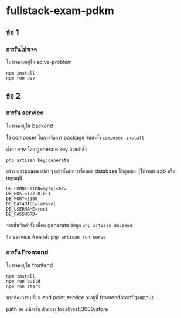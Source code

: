 # fullstack-exam-pdkm

## ข้อ 1
### การรันโปรเจค
โปรเจคจะอยู่ใน solve-problem

```
npm install
npm run dev
```


## ข้อ 2
### การรัน service

โปรเจคอยู่ใน backend

ใช้ composer ในการจัดการ package รันคำสั่ง `composer install`

ตั้งค่า env โดย generate key ด้วยคำสั่ง

`php artisan key:generate`

สร้าง database เปล่า ๆ แล้วตั้งค่าการเชื่อมต่อ database ให้ถูกต้อง (ใช้ mariadb หรือ mysql)

```
DB_CONNECTION=mysql<br>
DB_HOST=127.0.0.1
DB_PORT=3306
DB_DATABASE=laravel
DB_USERNAME=root
DB_PASSWORD=
```

จากนั้นรันคำสั่ง เพื่อน generate ข้อมูล
`php artisan db:seed`

รัน service ด้วยคำสั่ง
`php artisan run serve`

### การรัน Frontend

โปรเจคอยู่ใน frontend

```
npm install
npm run build
npm run start
```

หากต้องการเปลี่ยน end point service จะอยู่ที่ frontend/config/app.js

path ของหน้าเว็บ ตัวอย่าง localhost:3000/store
